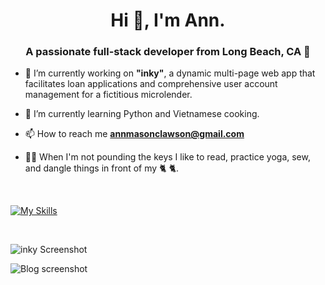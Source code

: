 <h1 align="center">Hi 👋, I'm Ann.</h1>
<h3 align="center">A passionate full-stack developer from Long Beach, CA 🖤</h3>

- 🔭 I’m currently working on **"inky"**, a dynamic multi-page web app that facilitates loan applications and comprehensive user account management for a fictitious microlender.
  
- 🌱 I’m currently learning Python and Vietnamese cooking.

- 📫 How to reach me **annmasonclawson@gmail.com**

- 🤸‍♂️ When I'm not pounding the keys I like to read, practice yoga, sew, and dangle things in front of my 🐈 🐈.


<br/>

[![My Skills](https://skillicons.dev/icons?i=js,html,css,bootstrap)](https://skillicons.dev)

<br/>

![inky Screenshot ](https://github.com/Ann-Clawson/Ann-Clawson/assets/112268033/770534fe-9300-48e4-8930-6fa70fa77b3e)

![Blog screenshot](https://github.com/Ann-Clawson/Ann-Clawson/assets/112268033/ecd72d7f-2f6b-41ad-b8e0-09ecb3ad9391)


